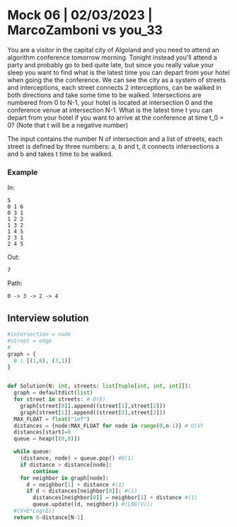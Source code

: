 # Mock 06 | 02/03/2023 | MarcoZamboni vs you_33

You are a visitor in the capital city of Algoland and you need to attend an algorithm conference tomorrow morning.
Tonight instead you'll attend a party and probably go to bed quite late, but since you really value your sleep you want to find what is the latest time you can depart from your hotel when going the the conference.
We can see the city as a system of streets and interceptions, each street connects 2 interceptions, can be walked in both directions and take some time to be walked.
Intersections are numbered from 0 to N-1, your hotel is located at intersection 0 and the conference venue at intersection N-1.
What is the latest time t you can depart from your hotel if you want to arrive at the conference at time t_0 = 0? (Note that t will be a negative number)

The input contains the number N of intersection and a list of streets, each street is defined by three numbers: a, b and t, it connects intersections a and b and takes t time to be walked.


### Example
In:

    5
    0 1 6
    0 3 1
    1 2 2
    1 3 2
    1 4 5
    2 3 1
    2 4 5

Out:

    7

Path:

    0 -> 3 -> 2 -> 4


## Interview solution

```py
#intersection = node
#street = edge
#
graph = {
  0 : [(1,6), (3,1)]
}


def Solution(N: int, streets: list[tuple[int, int, int]]):
  graph = defaultdict(list)
  for street in streets: # O(E)
    graph[street[0]].append((street[1],street[2]))
    graph[street[1]].append((street[0],street[2]))
  MAX_FLOAT = float("inf")
  distances = {node:MAX_FLOAT for node in range(0,n-1)} # O(V)
  distances[start]=0
  queue = heap([(0,0)])

  while queue:
    (distance, node) = queue.pop() #O(1)
    if distance > distance[node]:
        continue
    for neighbor in graph[node]:
      d = neighbor[1] + distance #(1)
      if d < distances[neighbor[0]]: #(1)
      	distances[neighbor[0]] = neighbor[1] + distance #(1)
        queue.update((d, neighbor)) #(LOG(V)))
  #(V+E*Log(E))
  return 0-distance[N-1]


```